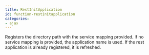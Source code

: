 ```yaml
---
title: RestInitApplication
id: function-restinitapplication
categories:
- ajax
---
```


Registers the directory path with the service mapping provided.
		If no service mapping is provided, the application name is used.
		If the rest application is already registered, it is refreshed.
